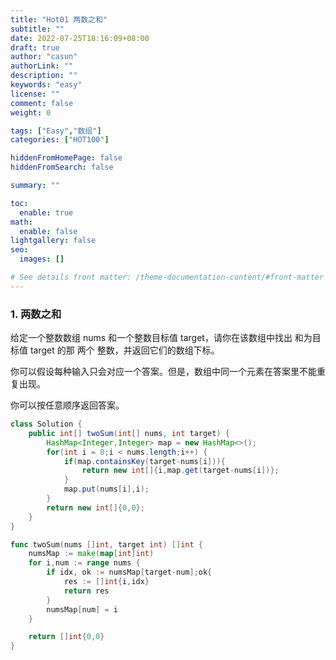 ```yaml
---
title: "Hot01 两数之和"
subtitle: ""
date: 2022-07-25T18:16:09+08:00
draft: true
author: "casun"
authorLink: ""
description: ""
keywords: "easy"
license: ""
comment: false
weight: 0

tags: ["Easy","数组"]
categories: ["HOT100"]

hiddenFromHomePage: false
hiddenFromSearch: false

summary: ""

toc:
  enable: true
math:
  enable: false
lightgallery: false
seo:
  images: []

# See details front matter: /theme-documentation-content/#front-matter
---
```


### 1. 两数之和

<!--more-->

给定一个整数数组 nums 和一个整数目标值 target，请你在该数组中找出 和为目标值 target  的那 两个 整数，并返回它们的数组下标。

你可以假设每种输入只会对应一个答案。但是，数组中同一个元素在答案里不能重复出现。

你可以按任意顺序返回答案。 

```java
class Solution {
    public int[] twoSum(int[] nums, int target) {
        HashMap<Integer,Integer> map = new HashMap<>();
        for(int i = 0;i < nums.length;i++) {
            if(map.containsKey(target-nums[i])){
                return new int[]{i,map.get(target-nums[i])};
            }
            map.put(nums[i],i);
        }
        return new int[]{0,0};
    }
}
```



```go
func twoSum(nums []int, target int) []int {
    numsMap := make(map[int]int)
    for i,num := range nums {
        if idx, ok := numsMap[target-num];ok{
            res := []int{i,idx}
            return res
        }
        numsMap[num] = i
    }

    return []int{0,0}
}
```

